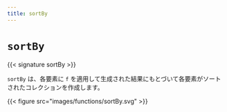 ```yaml
---
title: sortBy
---
```


# `sortBy`

{{< signature sortBy >}}

`sortBy` は、各要素に `f` を適用して生成された結果にもとづいて各要素がソートされたコレクションを作成します。

{{< figure src="images/functions/sortBy.svg" >}}
